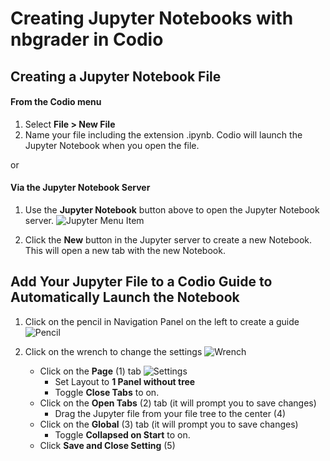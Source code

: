 # Creating Jupyter Notebooks with nbgrader in Codio 


## Creating a Jupyter Notebook File


#### From the Codio menu
1. Select **File > New File**
2. Name your file including the extension .ipynb. Codio will launch the Jupyter Notebook when you open the file.


or 

#### Via the Jupyter Notebook Server
1. Use the **Jupyter Notebook** button above to open the Jupyter Notebook server.
![Jupyter Menu Item](https://global.codio.com/content/jupytermenuitem.png)

2. Click the **New** button in the Jupyter server to create a new Notebook. This will open a new tab with the new Notebook.


## Add Your Jupyter File to a Codio Guide to Automatically Launch the Notebook

1. Click on the pencil in Navigation Panel on the left to create a guide
![Pencil](https://global.codio.com/content/pencil.png)

2. Click on the wrench to change the settings
![Wrench](https://global.codio.com/content/wrench.png)

    - Click on the **Page** (1) tab
![Settings](https://global.codio.com/content/settings-numbered.png)
        - Set Layout to **1 Panel without tree**
        - Toggle **Close Tabs** to on.
    - Click on the **Open Tabs** (2) tab (it will prompt you to save changes)
        - Drag the Jupyter file from your file tree to the center (4)
    - Click on the **Global** (3) tab (it will prompt you to save changes)
        - Toggle **Collapsed on Start** to on.
    - Click **Save and Close Setting** (5)
